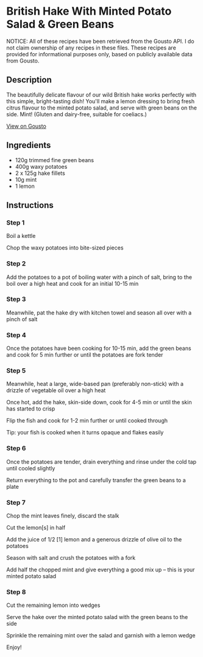 # British Hake With Minted Potato Salad & Green Beans

NOTICE: All of these recipes have been retrieved from the Gousto API. I do not claim ownership of any recipes in these files. These recipes are provided for informational purposes only, based on publicly available data from Gousto.

## Description

The beautifully delicate flavour of our wild British hake works perfectly with this simple, bright-tasting dish! You'll make a lemon dressing to bring fresh citrus flavour to the minted potato salad, and serve with green beans on the side. Mint! (Gluten and dairy-free, suitable for coeliacs.)

[View on Gousto](https://www.gousto.co.uk/recipes/cookbook/british-hake-with-minted-potato-salad-green-beans)

## Ingredients

- 120g trimmed fine green beans
- 400g waxy potatoes
- 2 x 125g hake fillets
- 10g mint
- 1 lemon

## Instructions


### Step 1

Boil a kettle


Chop the waxy potatoes into bite-sized pieces


### Step 2

Add the potatoes to a pot of boiling water with a pinch of salt, bring to the boil over a high heat and cook for an initial 10-15 min


### Step 3

Meanwhile, pat the hake dry with kitchen towel and season all over with a pinch of salt


### Step 4

Once the potatoes have been cooking for 10-15 min, add the green beans and cook for 5 min further or until the potatoes are fork tender


### Step 5

Meanwhile, heat a large, wide-based pan (preferably non-stick) with a drizzle of vegetable oil over a high heat


Once hot, add the hake, skin-side down, cook for 4-5 min or until the skin has started to crisp


Flip the fish and cook for 1-2 min further or until cooked through


Tip: your fish is cooked when it turns opaque and flakes easily


### Step 6

Once the potatoes are tender, drain everything and rinse under the cold tap until cooled slightly


Return everything to the pot and carefully transfer the green beans to a plate


### Step 7

Chop the mint leaves finely, discard the stalk


Cut the lemon<span class="text-danger">[s]</span> in half


Add the <span class="text-highlight">juice</span> of 1/2 <span class="text-danger">[1]</span> lemon and a generous drizzle of olive oil to the potatoes


Season with salt and crush the potatoes with a fork 


Add half the chopped mint and give everything a good mix up – this is your minted potato salad

### Step 8

Cut the remaining lemon into wedges


Serve the hake over the minted potato salad with the green beans to the side


Sprinkle the remaining mint over the salad and garnish with a lemon wedge


Enjoy!

